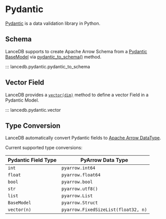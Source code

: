 # Pydantic

[Pydantic](https://docs.pydantic.dev/latest/) is a data validation library in Python.

## Schema

LanceDB supports to create Apache Arrow Schema from a
[Pydantic BaseModel](https://docs.pydantic.dev/latest/api/main/#pydantic.main.BaseModel)
via [pydantic_to_schema()](python.md##lancedb.pydantic.pydantic_to_schema) method.

::: lancedb.pydantic.pydantic_to_schema

## Vector Field

LanceDB provides a [`vector(dim)`](python.md#lancedb.pydantic.vector) method to define a
vector Field in a Pydantic Model.

::: lancedb.pydantic.vector

## Type Conversion

LanceDB automatically convert Pydantic fields to
[Apache Arrow DataType](https://arrow.apache.org/docs/python/generated/pyarrow.DataType.html#pyarrow.DataType).

Current supported type conversions:

| Pydantic Field Type | PyArrow Data Type |
| ------------------- | ----------------- |
| `int`               | `pyarrow.int64`   |
| `float`              | `pyarrow.float64`  |
| `bool`              | `pyarrow.bool`    |
| `str`               | `pyarrow.utf8()`    |
| `list`              | `pyarrow.List`    |
| `BaseModel`         | `pyarrow.Struct`    |
| `vector(n)`         | `pyarrow.FixedSizeList(float32, n)` |
